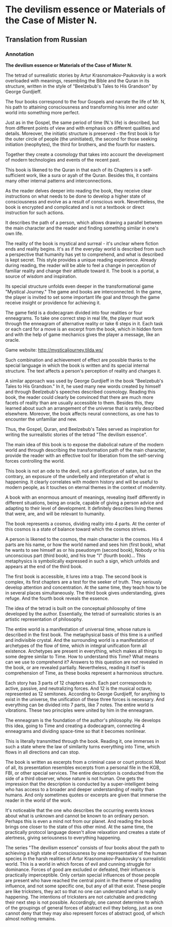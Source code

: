 # The devilism essence or Materials of the Case of Mister N.
## Translation from Russian

### Annotation

**The devilism essence or Materials of the Case of Mister N.**

The tetrad of surrealistic stories by Artur Krasnomakov-Paukovsky is a work overloaded with meanings, resembling the Bible and the Quran in its structure, written in the style of "Beelzebub's Tales to His Grandson" by George Gurdjieff.

The four books correspond to the four Gospels and narrate the life of Mr. N, his path to attaining consciousness and transforming his inner and outer world into something more perfect.

Just as in the Gospel, the same period of time (N.'s life) is described, but from different points of view and with emphasis on different qualities and details. Moreover, the initiatic structure is preserved - the first book is for the outer circle of people (the uninitiated), the second for those seeking initiation (neophytes), the third for brothers, and the fourth for masters.

Together they create a cosmology that takes into account the development of modern technologies and events of the recent past.

This book is likened to the Quran in that each of its Chapters is a self-sufficient work, like a sura or ayah of the Quran. Besides this, it contains many other internal patterns and interconnections.

As the reader delves deeper into reading the book, they receive clear instructions on what needs to be done to develop a higher state of consciousness and evolve as a result of conscious work. Nevertheless, the book is encrypted and complicated and is not a textbook or direct instruction for such actions.

It describes the path of a person, which allows drawing a parallel between the main character and the reader and finding something similar in one's own life.

The reality of the book is mystical and surreal - it's unclear where fiction ends and reality begins. It's as if the everyday world is described from such a perspective that humanity has yet to comprehend, and what is described is kept secret. This style provides a unique reading experience. Already during reading, the reader will be able to feel a change in perception of familiar reality and change their attitude toward it. The book is a portal, a source of wisdom and inspiration.

Its special structure unfolds even deeper in the transformational game "Mystical Journey." The game and books are interconnected. In the game, the player is invited to set some important life goal and through the game receive insight or providence for achieving it.

The game field is a dodecagram divided into four realities or four enneagrams. To take one correct step in real life, the player must work through the enneagram of alternative reality or take 6 steps in it. Each task or each card for a move is an excerpt from the book, which in hidden form and with the help of game mechanics gives the player a message, like an oracle.

Game website: http://mysticaljourney.tilda.ws/

Such combination and achievement of effect are possible thanks to the special language in which the book is written and its special internal structure. The text affects a person's perception of reality and changes it.

A similar approach was used by George Gurdjieff in the book "Beelzebub's Tales to His Grandson." In it, he used many new words created by himself and through Beelzebub's speeches described cosmology. Reading this book, the reader could clearly be convinced that there are much more facets of reality than are usually accessible to them. Besides this, they learned about such an arrangement of the universe that is rarely described elsewhere. Moreover, the book affects neural connections, as one has to encounter the unfamiliar and new.

Thus, the Gospel, Quran, and Beelzebub's Tales served as inspiration for writing the surrealistic stories of the tetrad "The devilism essence".

The main idea of this book is to expose the diabolical nature of the modern world and through describing the transformation path of the main character, provide the reader with an effective tool for liberation from the self-serving forces controlling the world.

This book is not an ode to the devil, not a glorification of satan, but on the contrary, an exposure of the underbelly and interpretation of what is happening. It clearly correlates with modern history and will be useful to modern people, as it touches on eternal themes in the context of modernity.

A book with an enormous amount of meanings, revealing itself differently in different situations, being an oracle, capable of giving a person advice and adapting to their level of development. It definitely describes living themes that were, are, and will be relevant to humanity.

The book represents a cosmos, dividing reality into 4 parts. At the center of this cosmos is a state of balance toward which the cosmos strives.

A person is likened to the cosmos, the main character is the cosmos. His 4 parts are his name, or how the world named and sees him (first book), what he wants to see himself as or his pseudonym (second book), Nobody or his unconscious part (third book), and his true "I" (fourth book)... This metaphysics is symbolically expressed in such a sign, which unfolds and appears at the end of the third book.

The first book is accessible, it lures into a trap. The second book is complex, its first chapters are a test for the seeker of truth. They seriously develop attention and concentration. At the same time, they teach how to be in several places simultaneously. The third book gives understanding, gives refuge. And the fourth book reveals the essence.

The idea of the tetrad is built on the conceptual philosophy of time developed by the author. Essentially, the tetrad of surrealistic stories is an artistic representation of philosophy.

The entire world is a manifestation of universal time, whose nature is described in the first book. The metaphysical basis of this time is a unified and indivisible crystal. And the surrounding world is a manifestation of archetypes of the flow of time, which in integral unification form all existence. Archetypes are present in everything, which makes all things to some degree similar to Time. How to understand this Time? What means can we use to comprehend it? Answers to this question are not revealed in the book, or are revealed partially. Nevertheless, reading it itself is comprehension of Time, as these books represent a harmonious structure.

Each story has 3 parts of 12 chapters each. Each part corresponds to active, passive, and neutralizing forces. And 12 is the musical octave, represented as 12 semitones. According to George Gurdjieff, for anything to exist in the universe, the unification of these three forces is necessary. And everything can be divided into 7 parts, like 7 notes. The entire world is vibrations. These two principles were united by him in the enneagram.

The enneagram is the foundation of the author's philosophy. He develops this idea, going to Time and creating a dodecagram, connecting 4 enneagrams and dividing space-time so that it becomes nonlinear.

This is literally transmitted through the book. Reading it, one immerses in such a state where the law of similarity turns everything into Time, which flows in all directions and can stop.

The book is written as excerpts from a criminal case or court protocol. Most of all, its presentation resembles excerpts from a personal file in the KGB, FBI, or other special services. The entire description is conducted from the side of a third observer, whose nature is not human. One gets the impression that the description is conducted by a super-intelligent being who has access to a broader and deeper understanding of reality than humans. And only sometimes quotes or excerpts are given that immerse the reader in the world of the work.

It's noticeable that the one who describes the occurring events knows about what is unknown and cannot be known to an ordinary person. Perhaps this is even a mind not from our planet. And reading the book brings one closer to the state of this other mind. At the same time, the practically protocol language doesn't allow relaxation and creates a state of alertness, giving seriousness to everything happening.

The series "The devilism essence" consists of four books about the path to achieving a high state of consciousness by one representative of the human species in the harsh realities of Artur Krasnomakov-Paukovsky's surrealistic world. This is a world in which forces of evil and cunning struggle for dominance. Forces of good are excluded or defeated, their influence is practically imperceptible. Only certain special influences of those people are present who have reached the central point in the theme of spreading influence, and not some specific one, but any of all that exist. These people are like tricksters, they act so that no one can understand what is really happening. The intentions of tricksters are not catchable and predicting their next step is not possible. Accordingly, one cannot determine to which of the groupings of general forces of abstract evil they belong, just as one cannot deny that they may also represent forces of abstract good, of which almost nothing remains.